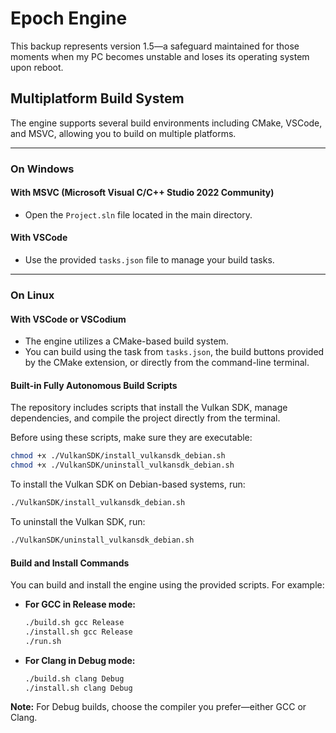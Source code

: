 # Epoch Engine

This backup represents version 1.5—a safeguard maintained for those moments when my PC becomes unstable and loses its operating system upon reboot.

## Multiplatform Build System

The engine supports several build environments including CMake, VSCode, and MSVC, allowing you to build on multiple platforms.

---

### On Windows

#### With MSVC (Microsoft Visual C/C++ Studio 2022 Community)
- Open the `Project.sln` file located in the main directory.

#### With VSCode
- Use the provided `tasks.json` file to manage your build tasks.

---

### On Linux

#### With VSCode or VSCodium
- The engine utilizes a CMake-based build system.
- You can build using the task from `tasks.json`, the build buttons provided by the CMake extension, or directly from the command-line terminal.

#### Built-in Fully Autonomous Build Scripts
The repository includes scripts that install the Vulkan SDK, manage dependencies, and compile the project directly from the terminal.

Before using these scripts, make sure they are executable:

```bash
chmod +x ./VulkanSDK/install_vulkansdk_debian.sh
chmod +x ./VulkanSDK/uninstall_vulkansdk_debian.sh
```

To install the Vulkan SDK on Debian-based systems, run:

```bash
./VulkanSDK/install_vulkansdk_debian.sh
```

To uninstall the Vulkan SDK, run:

```bash
./VulkanSDK/uninstall_vulkansdk_debian.sh
```

#### Build and Install Commands

You can build and install the engine using the provided scripts. For example:

- **For GCC in Release mode:**
  ```bash
  ./build.sh gcc Release
  ./install.sh gcc Release
  ./run.sh
  ```

- **For Clang in Debug mode:**
  ```bash
  ./build.sh clang Debug
  ./install.sh clang Debug
  ```

**Note:** For Debug builds, choose the compiler you prefer—either GCC or Clang.
